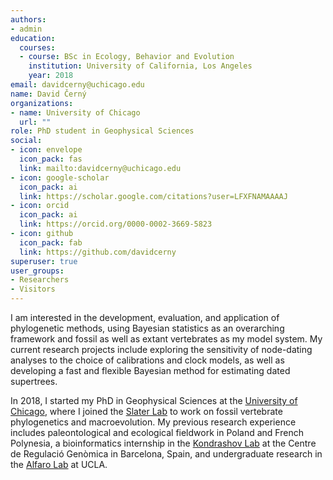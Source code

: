 ```yaml
---
authors:
- admin
education:
  courses:
  - course: BSc in Ecology, Behavior and Evolution
    institution: University of California, Los Angeles
    year: 2018
email: davidcerny@uchicago.edu
name: David Černý
organizations:
- name: University of Chicago
  url: ""
role: PhD student in Geophysical Sciences
social:
- icon: envelope
  icon_pack: fas
  link: mailto:davidcerny@uchicago.edu
- icon: google-scholar
  icon_pack: ai
  link: https://scholar.google.com/citations?user=LFXFNAMAAAAJ
- icon: orcid
  icon_pack: ai
  link: https://orcid.org/0000-0002-3669-5823
- icon: github
  icon_pack: fab
  link: https://github.com/davidcerny
superuser: true
user_groups:
- Researchers
- Visitors
---
```


I am interested in the development, evaluation, and application of phylogenetic methods, using Bayesian statistics as an overarching framework and fossil as well as extant vertebrates as my model system. My current research projects include exploring the sensitivity of node-dating analyses to the choice of calibrations and clock models, as well as developing a fast and flexible Bayesian method for estimating dated supertrees.

In 2018, I started my PhD in Geophysical Sciences at the [University of Chicago](https://geosci.uchicago.edu/people/david-cerny/), where I joined the [Slater Lab](https://fourdimensionalbiology.com) to work on fossil vertebrate phylogenetics and macroevolution. My previous research experience includes paleontological and ecological fieldwork in Poland and French Polynesia, a bioinformatics internship in the [Kondrashov Lab](https://annualreport2017.crg.eu/scientific-report/bioinformatics-and-genomics/evolutionary-genomics/) at the Centre de Regulació Genòmica in Barcelona, Spain, and undergraduate research in the [Alfaro Lab](https://michaelalfaro.github.io/alfaro-lab/team/) at UCLA.
